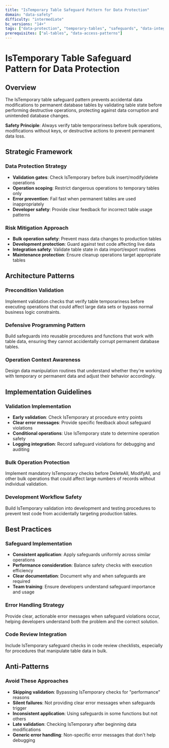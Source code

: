 ```yaml
---
title: "IsTemporary Table Safeguard Pattern for Data Protection"
domain: "data-safety"
difficulty: "intermediate"
bc_versions: "14+"
tags: ["data-protection", "temporary-tables", "safeguards", "data-integrity", "error-prevention"]
prerequisites: ["al-tables", "data-access-patterns"]
---
```


# IsTemporary Table Safeguard Pattern for Data Protection

## Overview

The IsTemporary table safeguard pattern prevents accidental data modifications to permanent database tables by validating table state before performing destructive operations, protecting against data corruption and unintended database changes.

**Safety Principle**: Always verify table temporariness before bulk operations, modifications without keys, or destructive actions to prevent permanent data loss.

## Strategic Framework

### Data Protection Strategy
- **Validation gates**: Check IsTemporary before bulk insert/modify/delete operations
- **Operation scoping**: Restrict dangerous operations to temporary tables only
- **Error prevention**: Fail fast when permanent tables are used inappropriately
- **Developer safety**: Provide clear feedback for incorrect table usage patterns

### Risk Mitigation Approach
- **Bulk operation safety**: Prevent mass data changes to production tables
- **Development protection**: Guard against test code affecting live data
- **Integration safety**: Validate table state in data import/export routines
- **Maintenance protection**: Ensure cleanup operations target appropriate tables

## Architecture Patterns

### Precondition Validation
Implement validation checks that verify table temporariness before executing operations that could affect large data sets or bypass normal business logic constraints.

### Defensive Programming Pattern
Build safeguards into reusable procedures and functions that work with table data, ensuring they cannot accidentally corrupt permanent database tables.

### Operation Context Awareness
Design data manipulation routines that understand whether they're working with temporary or permanent data and adjust their behavior accordingly.

## Implementation Guidelines

### Validation Implementation
- **Early validation**: Check IsTemporary at procedure entry points
- **Clear error messages**: Provide specific feedback about safeguard violations
- **Conditional operations**: Use IsTemporary state to determine operation safety
- **Logging integration**: Record safeguard violations for debugging and auditing

### Bulk Operation Protection
Implement mandatory IsTemporary checks before DeleteAll, ModifyAll, and other bulk operations that could affect large numbers of records without individual validation.

### Development Workflow Safety
Build IsTemporary validation into development and testing procedures to prevent test code from accidentally targeting production tables.

## Best Practices

### Safeguard Implementation
- **Consistent application**: Apply safeguards uniformly across similar operations
- **Performance consideration**: Balance safety checks with execution efficiency
- **Clear documentation**: Document why and when safeguards are required
- **Team training**: Ensure developers understand safeguard importance and usage

### Error Handling Strategy
Provide clear, actionable error messages when safeguard violations occur, helping developers understand both the problem and the correct solution.

### Code Review Integration
Include IsTemporary safeguard checks in code review checklists, especially for procedures that manipulate table data in bulk.

## Anti-Patterns

### Avoid These Approaches
- **Skipping validation**: Bypassing IsTemporary checks for "performance" reasons
- **Silent failures**: Not providing clear error messages when safeguards trigger
- **Inconsistent application**: Using safeguards in some functions but not others
- **Late validation**: Checking IsTemporary after beginning data modifications
- **Generic error handling**: Non-specific error messages that don't help debugging

